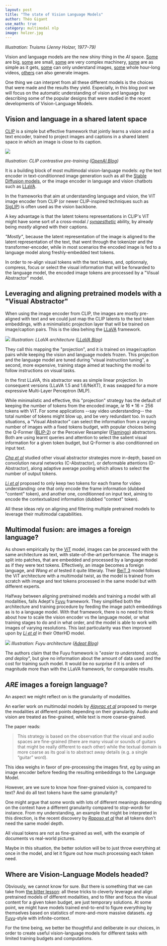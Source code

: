 ```yaml
---
layout: post
title: "The state of Vision Language Models"
author: Théo Gigant
use_math: true
category: multimodal nlp
image: holzer.jpg
---
```


*Illustration: Truisms (Jenny Holzer, 1977–79)*

Vision and language models are the new shiny thing in the *AI* space. [Some](https://palm-e.github.io/) are big, [some](https://huggingface.co/openbmb/MiniCPM-V-2) are small, [some](https://arxiv.org/abs/2404.04346) are very complex machinery, [some](https://www.adept.ai/blog/fuyu-8b) are as simple as it gets, [some](https://llava-vl.github.io/) can only understand images, [some](https://arxiv.org/abs/2402.08268) whole hour-long videos, [others](https://arxiv.org/abs/2401.10208) can also generate images.

One thing we can interpret from all these different models is the choices that were made and the results they yield. Especially, in this blog post we will focus on the automatic understanding of vision and language by describing some of the popular designs that were studied in the recent developments of Vision-Language Models.

## Vision and language in a shared latent space

[CLIP](https://arxiv.org/abs/2103.00020) is a simple but effective framework that jointly learns a vision and a text encoder, trained to project images and captions in a shared latent space in which an image is close to its caption.

![](https://i.ibb.co/TPZ69BY/clip.png)

*Illustration: CLIP contrastive pre-training ([OpenAI Blog](https://openai.com/research/clip))*

It is a building block of most multimodal vision-language models: *eg* the text encoder in text-conditionned image generation such as all the [Stable Diffusion models](https://stability.ai/stable-image), or the image encoder in language and vision chatbots such as [LLaVA](https://llava-vl.github.io/).

In the frameworks that aim at understanding language and vision, the ViT image encoder from CLIP (or newer CLIP-inspired techniques such as [SigLIP](https://arxiv.org/abs/2303.15343)) is often used as the vision backbone.

A key advantage is that the latent tokens representations in CLIP's ViT might have some sort of a cross-modal / *[synaesthetic](https://arxiv.org/abs/2306.03678)* ability, by already being *mostly* aligned with their captions.

*"Mostly"*, because the latent representation of the image is aligned to the latent representation of the text, that went through the tokenizer and the transformer-encoder, while in most scenarios the encoded image is fed to a language model along freshly-embedded text tokens.

In order to re-align visual tokens with the text tokens, and, optionnaly, compress, focus or select the visual information that will be forwarded to the language model, the encoded image tokens are processed by a "Visual Abstractor" model.

## Leveraging and aligning pretrained models with a "Visual Abstractor"

When using the image encoder from CLIP, the images are mostly pre-aligned with text and we could just map the CLIP latents to the text token embeddings, with a minimalistic projection layer that will be trained on image/caption pairs. This is the idea behing the [LLaVA](https://llava-vl.github.io/) framework.

![](https://llava-vl.github.io/images/llava_arch.png)
*Illustration: LLaVA architecture ([LLaVA Blog](https://llava-vl.github.io/))*

They call this mapping the "projection", and it is trained on image/caption pairs while keeping the vision and language models frozen. This projection and the language model are tuned during "visual instruction tuning", a second, more expensive, training stage aimed at teaching the model to follow instructions on visual tasks.

In the first LLaVA, this abstractor was as simple linear projection. In consequent versions (LLaVA 1.5 and 1.6/NeXT), it was swapped for a more expressive Multi-Layer Perceptron (MLP).

While minimalistic and effective, this "projection" strategy has the default of keeping the number of tokens from the encoded image, *ie* $16*16=256$ tokens with ViT. For some applications --say video understanding-- the total number of tokens might blow up, and be very redundant too. In such situations, a "Visual Abstractor" can select the information from a varying number of images with a fixed tokens budget, with popular choices being the Q-Former ([BLIP-2](https://arxiv.org/abs/2301.12597)) or the Perceiver Resampler ([Flamingo](https://arxiv.org/abs/2204.14198)) abstractors. Both are using learnt queries and attention to select the salient visual information for a given token budget, but Q-Former is also conditionned on input text.

[*Cha et al*](https://arxiv.org/abs/2312.06742) studied other visual abstractor strategies more in-depth, based on convolution neural networks (C-Abstractor), or deformable attentions (D-Abstractor), along adaptive average pooling which allows to select the number of output tokens.

[*Li et al*](https://arxiv.org/abs/2311.17043) proposed to only keep two tokens for each frame for video understanding: one that only encode the frame information (dubbed "content" token), and another one, conditionned on input text, aiming to encode the contextualized information (dubbed "context" token).

All these ideas rely on aligning and filtering multiple pretrained models to leverage their multimodal capabilities.

## Multimodal fusion: are images a foreign language?

As shown empirically by the [ViT](https://arxiv.org/abs/2010.11929) model, images can be processed with the same architecture as text, with state-of-the-art performance. The image is split into patches, that are embedded and processed by a language model as if they were text tokens. Effectively, an image becomes a foreign language, and *Wang et al* tested it quite litteraly. Their [BeiT 3](https://arxiv.org/abs/2208.10442) model follows the ViT architecture with a multimodal twist, as the model is trained from scratch with image and text tokens processed in the same model but with different experts.

Halfway between aligning pretrained models and training a model with all modalities, falls Adept's [Fuyu](https://www.adept.ai/blog/fuyu-8b) framework. They simplified both the architecture and training procedure by feeding the image patch embeddings as is to a language model. With that framework, there is no need to think about how to scale the vision encoder vs the language model, or what training stages to do and in what order, and the model is able to work with images of varying resolutions. This last particularity was then improved upon by [*Li et al*](https://arxiv.org/abs/2311.04219) in their OtterHD model.

![](https://www.adept.ai/images/blog/fuyu-8b/architecture.png)
*Illustration: Fuyu architecture ([Adept Blog](https://www.adept.ai/blog/fuyu-8b))*

The authors claim that the Fuyu framework is "*easier to understand, scale, and deploy*", but give no information about the amount of data used and the cost for training such model. It would be no surprise if it is orders of magnitude more than with the LLaVA framework, for comparable results.

## *ARE* images a foreign language?

An aspect we might reflect on is the granularity of modalities.

An earlier work on multimodal models by [*Alayrac et al*](https://arxiv.org/pdf/2006.16228.pdf) proposed to merge the modalities at different points depending on their granularity. Audio and vision are treated as fine-grained, while text is more coarse-grained.

The paper reads:

> This strategy is based on the observation that the visual and audio spaces are fine-grained (there are many visual or sounds of guitars that might be really different to each other) while the textual domain is more coarse as its goal is to abstract away details (e.g. a single “guitar” word).

This idea weighs in favor of pre-processing the images first, *eg* by using an image encoder before feeding the resulting embeddings to the Language Model.

However, are we sure to know how finer-grained vision is, compared to text? And do all text tokens have the same granularity?

One might argue that some words with lots of different meanings depending on the context have a different granularity compared to *stop-words* for instance. From my understanding, an example that might be interpreted in this direction, is the recent discovery by [*Raposo et al*](https://arxiv.org/abs/2404.02258) that all tokens don't need the same model depth.

All visual tokens are not as fine-grained as well, with the example of documents vs real-world pictures.

Maybe in this situation, the better solution will be to just throw everything at once in the model, and let it figure out how much processing each token need.

## Where are Vision-Language Models headed?

Obviously, we cannot know for sure. But there is something that we can take from [the bitter lesson](http://www.incompleteideas.net/IncIdeas/BitterLesson.html): all these tricks to cleverly leverage and align pretrained models of different modalities, and to filter and focus the visual content for a given token budget, are just temporary solutions. At some point, we might have models trained end-to-end to figure everything by themselves based on statistics of more-and-more massive datasets. *eg* [Fuyu](https://www.adept.ai/blog/fuyu-8b)-style with infinite-context.

For the time being, we better be thoughtful and deliberate in our choices, in order to create useful vision-language models for different tasks with limited training budgets and computations.
